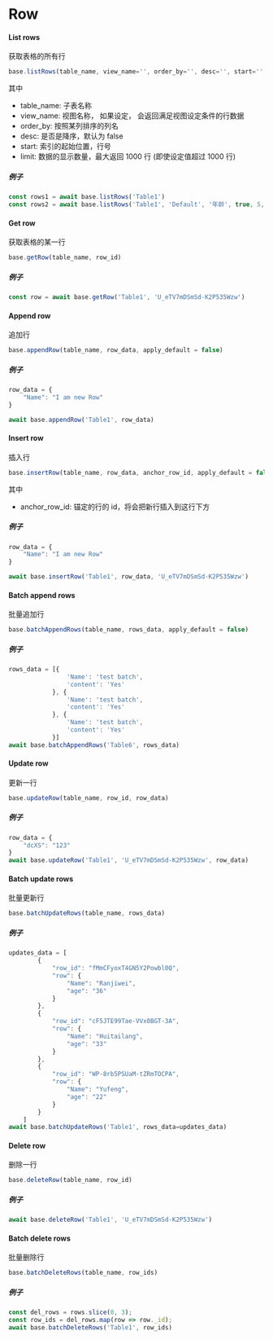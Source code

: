 # Row

#### List rows

获取表格的所有行

```javascript
base.listRows(table_name, view_name='', order_by='', desc='', start='', limit='')
```

其中

* table_name: 子表名称
* view_name: 视图名称， 如果设定， 会返回满足视图设定条件的行数据
* order_by: 按照某列排序的列名
* desc:  是否是降序，默认为 false
* start: 索引的起始位置，行号
* limit: 数据的显示数量，最大返回 1000 行 (即使设定值超过 1000 行)

##### 例子

```javascript
const rows1 = await base.listRows('Table1')
const rows2 = await base.listRows('Table1', 'Default', '年龄', true, 5, 20)
```

#### Get row

获取表格的某一行

```javascript
base.getRow(table_name, row_id)
```

##### 例子

```javascript
const row = await base.getRow('Table1', 'U_eTV7mDSmSd-K2P535Wzw')
```

#### Append row

追加行

```javascript
base.appendRow(table_name, row_data, apply_default = false)
```

##### 例子

```javascript
row_data = {
    "Name": "I am new Row"
}

await base.appendRow('Table1', row_data)
```

#### Insert row

插入行

```javascript
base.insertRow(table_name, row_data, anchor_row_id, apply_default = false)
```

其中

* anchor_row_id: 锚定的行的 id，将会把新行插入到这行下方

##### 例子

```javascript
row_data = {
    "Name": "I am new Row"
}

await base.insertRow('Table1', row_data, 'U_eTV7mDSmSd-K2P535Wzw')
```

#### Batch append rows

批量追加行

```javascript
base.batchAppendRows(table_name, rows_data, apply_default = false)
```

##### 例子

```javascript
rows_data = [{
                'Name': 'test batch',
                'content': 'Yes'
            }, {
                'Name': 'test batch',
                'content': 'Yes'
            }, {
                'Name': 'test batch',
                'content': 'Yes'
            }]
await base.batchAppendRows('Table6', rows_data)
```

#### Update row

更新一行

```javascript
base.updateRow(table_name, row_id, row_data)
```

##### 例子

```javascript
row_data = {
    "dcXS": "123"
}
await base.updateRow('Table1', 'U_eTV7mDSmSd-K2P535Wzw', row_data)
```

#### Batch update rows

批量更新行

```javascript
base.batchUpdateRows(table_name, rows_data)
```

##### 例子

```javascript
updates_data = [
        {
            "row_id": "fMmCFyoxT4GN5Y2Powbl0Q",
            "row": {
                "Name": "Ranjiwei",
                "age": "36"
            }
        },
        {
            "row_id": "cF5JTE99Tae-VVx0BGT-3A",
            "row": {
                "Name": "Huitailang",
                "age": "33"
            }
        },
        {
            "row_id": "WP-8rb5PSUaM-tZRmTOCPA",
            "row": {
                "Name": "Yufeng",
                "age": "22"
            }
        }
    ]
await base.batchUpdateRows('Table1', rows_data=updates_data)
```

#### Delete row

删除一行

```javascript
base.deleteRow(table_name, row_id)
```

##### 例子

```javascript
await base.deleteRow('Table1', 'U_eTV7mDSmSd-K2P535Wzw')
```

#### Batch delete rows

批量删除行

```javascript
base.batchDeleteRows(table_name, row_ids)
```

##### 例子

```javascript
const del_rows = rows.slice(0, 3);
const row_ids = del_rows.map(row => row._id);
await base.batchDeleteRows('Table1', row_ids)
```
